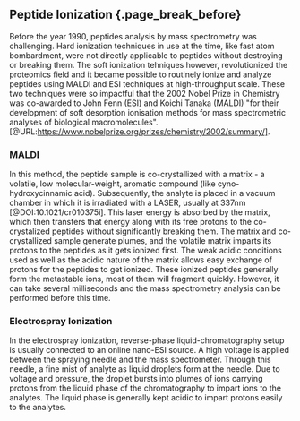 ## Peptide Ionization {.page_break_before}
Before the year 1990, peptides analysis by mass spectrometry was challenging. 
Hard ionization techniques in use at the time, like fast atom bombardment, were not directly applicable to peptides without destroying or breaking them.
The soft ionization tehniques however, revolutionized the proteomics field and it became possible to routinely ionize and analyze peptides using MALDI and ESI techniques at high-throughput scale. 
These two techniques were so impactful that the 2002 Nobel Prize in Chemistry was co-awarded to John Fenn (ESI) and Koichi Tanaka (MALDI) "for their development of soft desorption ionisation methods for mass spectrometric analyses of biological macromolecules". [@URL:https://www.nobelprize.org/prizes/chemistry/2002/summary/].

### MALDI
In this method, the peptide sample is co-crystallized with a matrix - a volatile, low molecular-weight, aromatic compound (like cyno-hydroxycinnamic acid).
Subsequently, the analyte is placed in a vacuum chamber in which it is irradiated with a LASER, usually at 337nm [@DOI:10.1021/cr010375i].
This laser energy is absorbed by the matrix, which then transfers that energy along with its free protons to the co-crystalized peptides without significantly breaking them.
The matrix and co-crystallized sample generate plumes, and the volatile matrix imparts its protons to the peptides as it gets ionized first.
The weak acidic conditions used as well as the acidic nature of the matrix allows easy exchange of protons for the peptides to get ionized.
These ionized peptides generally form the metastable ions, most of them will fragment quickly.
However, it can take several milliseconds and the mass spectrometry analysis can be performed before this time.

### Electrospray Ionization
In the electrospray ionization, reverse-phase liquid-chromatography setup is usually connected to an online nano-ESI source.
A high voltage is applied between the spraying needle and the mass spectrometer.
Through this needle, a fine mist of analyte as liquid droplets form at the needle.
Due to voltage and pressure, the droplet bursts into plumes of ions carrying protons from the liquid phase of the chromatography to impart ions to the analytes.
The liquid phase is generally kept acidic to impart protons easily to the analytes.
